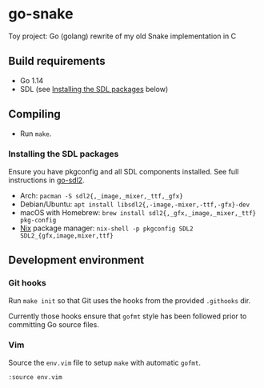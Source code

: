# go-snake

Toy project: Go (golang) rewrite of my old Snake implementation in C

## Build requirements

* Go 1.14
* SDL (see [Installing the SDL packages](#installing-the-sdl-packages) below)

## Compiling

* Run `make`.

### Installing the SDL packages

Ensure you have pkgconfig and all SDL components installed. See full instructions in [go-sdl2][].

* Arch: `pacman -S sdl2{,_image,_mixer,_ttf,_gfx}`
* Debian/Ubuntu: `apt install libsdl2{,-image,-mixer,-ttf,-gfx}-dev`
* macOS with Homebrew: `brew install sdl2{,_gfx,_image,_mixer,_ttf} pkg-config`
* [Nix](https://nixos.org/nix/manual/) package manager: `nix-shell -p pkgconfig SDL2 SDL2_{gfx,image,mixer,ttf}`

## Development environment

### Git hooks

Run `make init` so that Git uses the hooks from the provided `.githooks` dir.

Currently those hooks ensure that `gofmt` style has been followed prior to committing Go source files.

### Vim

Source the `env.vim` file to setup `make` with automatic `gofmt`.

```vim
:source env.vim
```

[go-sdl2]: https://github.com/veandco/go-sdl2
